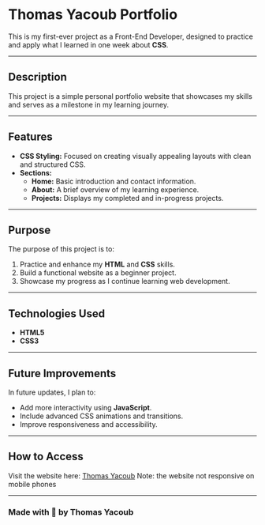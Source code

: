 
# **Thomas Yacoub Portfolio**

This is my first-ever project as a Front-End Developer, designed to practice and apply what I learned in one week about **CSS**.

---

## **Description**
This project is a simple personal portfolio website that showcases my skills and serves as a milestone in my learning journey.

---

## **Features**
- **CSS Styling:** Focused on creating visually appealing layouts with clean and structured CSS.
- **Sections:**  
  - **Home:** Basic introduction and contact information.  
  - **About:** A brief overview of my learning experience.  
  - **Projects:** Displays my completed and in-progress projects.

---

## **Purpose**
The purpose of this project is to:  
1. Practice and enhance my **HTML** and **CSS** skills.  
2. Build a functional website as a beginner project.  
3. Showcase my progress as I continue learning web development.

---

## **Technologies Used**
- **HTML5**
- **CSS3**

---

## **Future Improvements**
In future updates, I plan to:  
- Add more interactivity using **JavaScript**.  
- Include advanced CSS animations and transitions.  
- Improve responsiveness and accessibility.

---

## **How to Access**
Visit the website here: [Thomas Yacoub](https://thomas011001.github.io/MyPortfolio/) Note: the website not responsive on mobile phones

---

### **Made with 💙 by Thomas Yacoub**
